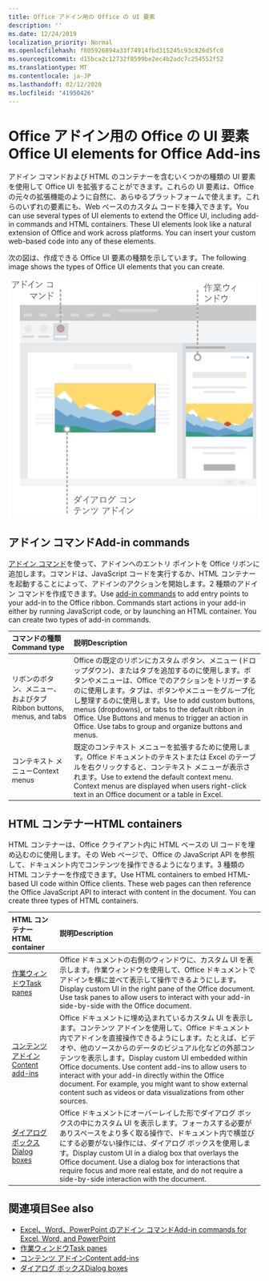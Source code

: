 ```yaml
---
title: Office アドイン用の Office の UI 要素
description: ''
ms.date: 12/24/2019
localization_priority: Normal
ms.openlocfilehash: f805926894a33f74914fbd315245c93c826d5fc0
ms.sourcegitcommit: d15bca2c12732f8599be2ec4b2adc7c254552f52
ms.translationtype: MT
ms.contentlocale: ja-JP
ms.lasthandoff: 02/12/2020
ms.locfileid: "41950426"
---
```

# <a name="office-ui-elements-for-office-add-ins"></a><span data-ttu-id="faf65-102">Office アドイン用の Office の UI 要素</span><span class="sxs-lookup"><span data-stu-id="faf65-102">Office UI elements for Office Add-ins</span></span>

<span data-ttu-id="faf65-p101">アドイン コマンドおよび HTML のコンテナーを含むいくつかの種類の UI 要素を使用して Office UI を拡張することができます。これらの UI 要素は、Office の元々の拡張機能のように自然に、あらゆるプラットフォームで使えます。これらのいずれの要素にも、Web ベースのカスタム コードを挿入できます。</span><span class="sxs-lookup"><span data-stu-id="faf65-p101">You can use several types of UI elements to extend the Office UI, including add-in commands and HTML containers. These UI elements look like a natural extension of Office and work across platforms. You can insert your custom web-based code into any of these elements.</span></span>

<span data-ttu-id="faf65-106">次の図は、作成できる Office UI 要素の種類を示しています。</span><span class="sxs-lookup"><span data-stu-id="faf65-106">The following image shows the types of Office UI elements that you can create.</span></span>

![Office ドキュメントのリボン、タスク ウィンドウ、ダイアログ ボックス上のアドイン コマンドを示す図](../images/add-in-ui-elements.png)

## <a name="add-in-commands"></a><span data-ttu-id="faf65-108">アドイン コマンド</span><span class="sxs-lookup"><span data-stu-id="faf65-108">Add-in commands</span></span>

<span data-ttu-id="faf65-p102">[アドイン コマンド](add-in-commands.md)を使って、アドインへのエントリ ポイントを Office リボンに追加します。コマンドは、JavaScript コードを実行するか、HTML コンテナーを起動することによって、アドインのアクションを開始します。2 種類のアドイン コマンドを作成できます。</span><span class="sxs-lookup"><span data-stu-id="faf65-p102">Use [add-in commands](add-in-commands.md) to add entry points to your add-in to the Office ribbon. Commands start actions in your add-in either by running JavaScript code, or by launching an HTML container. You can create two types of add-in commands.</span></span>

|<span data-ttu-id="faf65-112">**コマンドの種類**</span><span class="sxs-lookup"><span data-stu-id="faf65-112">**Command type**</span></span>|<span data-ttu-id="faf65-113">**説明**</span><span class="sxs-lookup"><span data-stu-id="faf65-113">**Description**</span></span>|
|:---------------|:--------------|
|<span data-ttu-id="faf65-114">リボンのボタン、メニュー、およびタブ</span><span class="sxs-lookup"><span data-stu-id="faf65-114">Ribbon buttons, menus, and tabs</span></span>|<span data-ttu-id="faf65-p103">Office の既定のリボンにカスタム ボタン、メニュー (ドロップダウン)、またはタブを追加するのに使用します。ボタンやメニューは、Office でのアクションをトリガーするのに使用します。タブは、ボタンやメニューをグループ化し整理するのに使用します。</span><span class="sxs-lookup"><span data-stu-id="faf65-p103">Use to add custom buttons, menus (dropdowns), or tabs to the default ribbon in Office. Use Buttons and menus to trigger an action in Office. Use tabs to group and organize buttons and menus.</span></span>|
|<span data-ttu-id="faf65-118">コンテキスト メニュー</span><span class="sxs-lookup"><span data-stu-id="faf65-118">Context menus</span></span>| <span data-ttu-id="faf65-p104">既定のコンテキスト メニューを拡張するために使用します。Office ドキュメントのテキストまたは Excel のテーブルを右クリックすると、コンテキスト メニューが表示されます。</span><span class="sxs-lookup"><span data-stu-id="faf65-p104">Use to extend the default context menu. Context menus are displayed when users right-click text in an Office document or a table in Excel.</span></span>| 

## <a name="html-containers"></a><span data-ttu-id="faf65-121">HTML コンテナー</span><span class="sxs-lookup"><span data-stu-id="faf65-121">HTML containers</span></span>

<span data-ttu-id="faf65-p105">HTML コンテナーは、Office クライアント内に HTML ベースの UI コードを埋め込むのに使用します。その Web ページで、Office の JavaScript API を参照して、ドキュメント内でコンテンツを操作できるようになります。3 種類の HTML コンテナーを作成できます。</span><span class="sxs-lookup"><span data-stu-id="faf65-p105">Use HTML containers to embed HTML-based UI code within Office clients. These web pages can then reference the Office JavaScript API to interact with content in the document. You can create three types of HTML containers.</span></span>

|<span data-ttu-id="faf65-125">**HTML コンテナー**</span><span class="sxs-lookup"><span data-stu-id="faf65-125">**HTML container**</span></span>|<span data-ttu-id="faf65-126">**説明**</span><span class="sxs-lookup"><span data-stu-id="faf65-126">**Description**</span></span>|
|:-----------------|:--------------|
|[<span data-ttu-id="faf65-127">作業ウィンドウ</span><span class="sxs-lookup"><span data-stu-id="faf65-127">Task panes</span></span>](task-pane-add-ins.md)|<span data-ttu-id="faf65-p106">Office ドキュメントの右側のウィンドウに、カスタム UI を表示します。作業ウィンドウを使用して、Office ドキュメントでアドインを横に並べて表示して操作できるようにします。</span><span class="sxs-lookup"><span data-stu-id="faf65-p106">Display custom UI in the right pane of the Office document. Use task panes to allow users to interact with your add-in side-by-side with the Office document.</span></span>|
|[<span data-ttu-id="faf65-130">コンテンツ アドイン</span><span class="sxs-lookup"><span data-stu-id="faf65-130">Content add-ins</span></span>](content-add-ins.md)|<span data-ttu-id="faf65-p107">Office ドキュメントに埋め込まれているカスタム UI を表示します。コンテンツ アドインを使用して、Office ドキュメント内でアドインを直接操作できるようにします。たとえば、ビデオや、他のソースからのデータのビジュアル化などの外部コンテンツを表示します。</span><span class="sxs-lookup"><span data-stu-id="faf65-p107">Display custom UI embedded within Office documents. Use content add-ins to allow users to interact with your add-in directly within the Office document. For example, you might want to show external content such as videos or data visualizations from other sources.</span></span> |
|[<span data-ttu-id="faf65-134">ダイアログ ボックス</span><span class="sxs-lookup"><span data-stu-id="faf65-134">Dialog boxes</span></span>](dialog-boxes.md)|<span data-ttu-id="faf65-p108">Office ドキュメントにオーバーレイした形でダイアログ ボックスの中にカスタム UI を表示します。フォーカスする必要がありスペースをより多く取る操作で、ドキュメント内で横並びにする必要がない操作には、ダイアログ ボックスを使用します。</span><span class="sxs-lookup"><span data-stu-id="faf65-p108">Display custom UI in a dialog box that overlays the Office document. Use a dialog box for interactions that require focus and more real estate, and do not require a side-by-side interaction with the document.</span></span>|

## <a name="see-also"></a><span data-ttu-id="faf65-137">関連項目</span><span class="sxs-lookup"><span data-stu-id="faf65-137">See also</span></span>

- [<span data-ttu-id="faf65-138">Excel、Word、PowerPoint のアドイン コマンド</span><span class="sxs-lookup"><span data-stu-id="faf65-138">Add-in commands for Excel, Word, and PowerPoint</span></span>](add-in-commands.md)
- [<span data-ttu-id="faf65-139">作業ウィンドウ</span><span class="sxs-lookup"><span data-stu-id="faf65-139">Task panes</span></span>](task-pane-add-ins.md)
- [<span data-ttu-id="faf65-140">コンテンツ アドイン</span><span class="sxs-lookup"><span data-stu-id="faf65-140">Content add-ins</span></span>](content-add-ins.md)
- [<span data-ttu-id="faf65-141">ダイアログ ボックス</span><span class="sxs-lookup"><span data-stu-id="faf65-141">Dialog boxes</span></span>](dialog-boxes.md)
